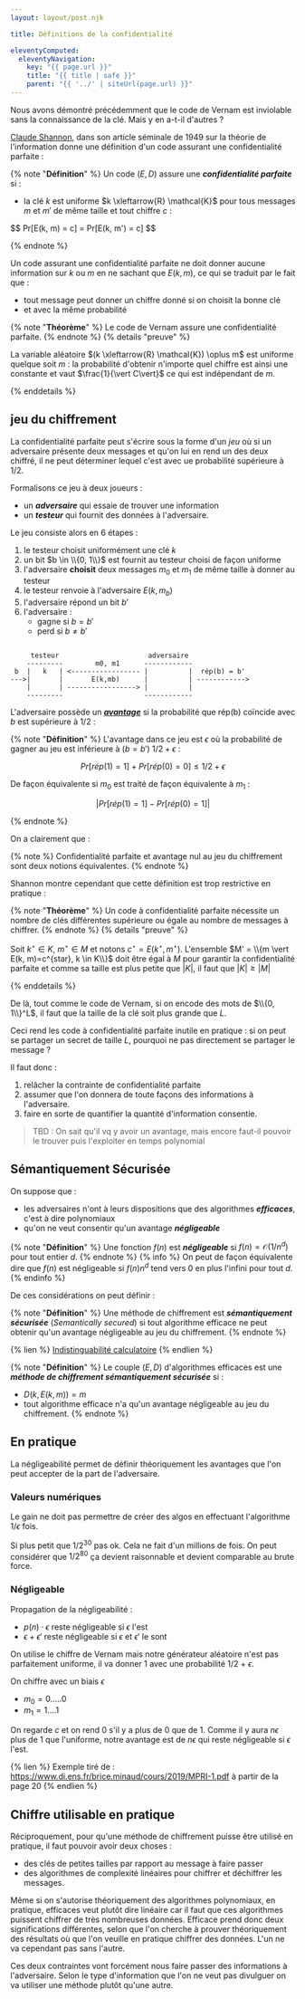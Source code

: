 ```yaml
---
layout: layout/post.njk

title: Définitions de la confidentialité

eleventyComputed:
  eleventyNavigation:
    key: "{{ page.url }}"
    title: "{{ title | safe }}"
    parent: "{{ '../' | siteUrl(page.url) }}"
---
```


Nous avons démontré précédemment que le code de Vernam est inviolable sans la connaissance de la clé. Mais y en a-t-il d'autres ?

[Claude Shannon](https://en.wikipedia.org/wiki/Claude_Shannon#Information_theory), dans son article séminale de 1949 sur la théorie de l'information donne une définition d'un code assurant une confidentialité parfaite :

{% note "**Définition**" %}
Un code $(E, D)$ assure une ***confidentialité parfaite*** si :

- la clé $k$ est uniforme $k \xleftarrow{R} \mathcal{K}$
pour tous messages $m$ et $m'$ de même taille et tout chiffre $c$ :

<div>
$$
Pr[E(k, m) = c] = Pr[E(k, m') = c]
$$
</div>

{% endnote %}

Un code assurant une confidentialité parfaite ne doit donner aucune information sur $k$ ou $m$ en ne sachant que $E(k, m)$, ce qui se traduit par le fait que :

- tout message peut donner un chiffre donné si on choisit la bonne clé
- et avec la même probabilité

{% note "**Théorème**" %}
Le code de Vernam assure une confidentialité parfaite.
{% endnote %}
{% details "preuve" %}

La variable aléatoire $(k \xleftarrow{R} \mathcal{K}) \oplus m$ est uniforme quelque soit $m$ : la probabilité d'obtenir n'importe quel chiffre est ainsi une constante et vaut $\frac{1}{\vert C\vert}$ ce qui est indépendant de $m$.

{% enddetails %}

## jeu du chiffrement

La confidentialité parfaite peut s'écrire sous la forme d'un *jeu* où si un adversaire présente deux messages et qu'on lui en rend un des deux chiffré, il ne peut déterminer lequel c'est avec ue probabilité supérieure à $1/2$.

Formalisons ce jeu à deux joueurs :

- un ***adversaire*** qui essaie de trouver une information
- un ***testeur*** qui fournit des données à l'adversaire.

Le jeu consiste alors en 6 étapes :

1. le testeur choisit uniformément une clé $k$
2. un bit $b \in \\{0, 1\\}$ est fournit au testeur choisi de façon uniforme
3. l'adversaire **choisit** deux messages $m_0$ et $m_1$ de même taille à donner au testeur
4. le testeur renvoie à l'adversaire $E(k, m_b)$
5. l'adversaire répond un bit $b'$
6. l'adversaire :
   - gagne si $b = b'$
   - perd si $b \neq b'$

```
    
     testeur                      adversaire
    ---------        m0, m1      ------------
 b  |   k   | <----------------- |          |  rép(b) = b'
--->|       |       E(k,mb)      |          | ------------>
    |       | -----------------> |          |
    ---------                    ------------
```

L'adversaire possède un ***[avantage](https://en.wikipedia.org/wiki/Advantage_(cryptography))*** si la probabilité que rép(b) coïncide avec $b$ est supérieure à 1/2 :

{% note "**Définition**" %}
L'avantage dans ce jeu est $\epsilon$ où la probabilité de gagner au jeu est inférieure à ($b=b'$) $1/2 + \epsilon$ :

$$
Pr[rép(1) = 1] + Pr[rép(0) = 0] \leq 1/2 + \epsilon
$$

De façon équivalente si $m_0$ est traité de façon équivalente à $m_1$ :

$$
\vert Pr[rép(1) = 1] - Pr[rép(0) = 1] \vert
$$

{% endnote %}

On a clairement que :

{% note %}
Confidentialité parfaite et avantage nul au jeu du chiffrement sont deux notions équivalentes.
{% endnote %}

Shannon montre cependant que cette définition est trop restrictive en pratique :

{% note "**Théorème**" %}
Un code à confidentialité parfaite nécessite un nombre de clés différentes supérieure ou égale au nombre de messages à chiffrer.
{% endnote %}
{% details "preuve" %}

Soit $k^{\star} \in K$, $m^{\star} \in M$ et notons $c^{\star} = E(k^{\star}, m^{\star})$. L'ensemble $M' = \\{m \vert E(k, m)=c^{star}, k \in K\\}$ doit être égal à $M$ pour garantir la confidentialité parfaite et comme sa taille est plus petite que $\vert K \vert$, il faut que $\vert K \vert \geq \vert M \vert$

{% enddetails %}

De là, tout comme le code de Vernam, si on encode des mots de $\\{0, 1\\}^L$, il faut que la taille de la clé soit plus grande que $L$.

Ceci rend les code à confidentialité parfaite inutile en pratique : si on peut se partager un secret de taille $L$, pourquoi ne pas directement se partager le message ?

Il faut donc :

1. relâcher la contrainte de confidentialité parfaite
2. assumer que l'on donnera de toute façons des informations à l'adversaire.
3. faire en sorte de quantifier la quantité d'information consentie.

> TBD : On sait qu'il vq y avoir un avantage, mais encore faut-il pouvoir le trouver puis l'exploiter en temps polynomial

## Sémantiquement Sécurisée

On suppose que :

- les adversaires n'ont à leurs dispositions que des algorithmes ***efficaces***, c'est à dire polynomiaux
- qu'on ne veut consentir qu'un avantage ***négligeable***

{% note "**Définition**" %}
Une fonction $f(n)$ est ***négligeable*** si $f(n) = \mathcal{O}(1/n^d)$ pour tout entier $d$.
{% endnote %}
{% info %}
On peut de façon équivalente dire que $f(n)$ est négligeable si $f(n)n^d$ tend vers 0 en plus l'infini pour tout $d$.
{% endinfo %}

De ces considérations on peut définir :

{% note "**Définition**" %}
Une méthode de chiffrement est ***sémantiquement sécurisée*** (*Semantically secured*) si tout algorithme efficace ne peut obtenir qu'un avantage négligeable au jeu du chiffrement.
{% endnote %}

{% lien %}
[Indistinguabilité calculatoire](https://fr.wikipedia.org/wiki/Indistinguabilit%C3%A9_calculatoire)
{% endlien %}

{% note "**Définition**" %}
Le couple $(E, D)$ d'algorithmes efficaces est une ***méthode de chiffrement sémantiquement sécurisée*** si :

- $D(k, E(k, m)) = m$
- tout algorithme efficace n'a qu'un avantage négligeable au jeu du chiffrement.
{% endnote %}

## En pratique

La négligeabilité permet de définir théoriquement les avantages que l'on peut accepter de la part de l'adversaire.

### Valeurs numériques

Le gain ne doit pas permettre de créer des algos en effectuant l'algorithme $1/\epsilon$ fois.

Si plus petit que $1/2^{30}$ pas ok. Cela ne fait d'un millions de fois. On peut considérer que $1/2^{80}$ ça devient raisonnable et devient comparable au brute force.

### Négligeable

Propagation de la négligeabilité :

- $p(n) \cdot \epsilon$ reste négligeable si $\epsilon$ l'est
- $\epsilon + \epsilon'$ reste négligeable si $\epsilon$ et $\epsilon'$ le sont

On utilise le chiffre de Vernam mais notre générateur aléatoire n'est pas parfaitement uniforme, il va donner 1 avec une probabilité 1/2 + $\epsilon$.

On chiffre avec un biais $\epsilon$

- $m_0 = 0.....0$
- $m_1 = 1....1$

On regarde $c$ et on rend 0 s'il y a plus de 0 que de 1. Comme il y aura $n\epsilon$ plus de 1 que l'uniforme, notre avantage est de $n\epsilon$ qui reste négligeable si $\epsilon$ l'est.

{% lien %}
Exemple tiré de :
<https://www.di.ens.fr/brice.minaud/cours/2019/MPRI-1.pdf>
à partir de la page 20
{% endlien %}

## Chiffre utilisable en pratique

Réciproquement, pour qu'une méthode de chiffrement puisse être utilisé en pratique, il faut pouvoir avoir deux choses :

- des clés de petites tailles par rapport au message à faire passer
- des algorithmes de complexité linéaires pour chiffrer et déchiffrer les messages.

Même si on s'autorise théoriquement des algorithmes polynomiaux, en pratique, efficaces veut plutôt dire linéaire car il faut que ces algorithmes puissent chiffrer de très nombreuses données. Efficace prend donc deux significations différentes, selon que l'on cherche à prouver théoriquement des résultats où que l'on veuille en pratique chiffrer des données. L'un ne va cependant pas sans l'autre.

Ces deux contraintes vont forcément nous faire passer des informations à l'adversaire. Selon le type d'information que l'on ne veut pas divulguer on va utiliser une méthode plutôt qu'une autre.
